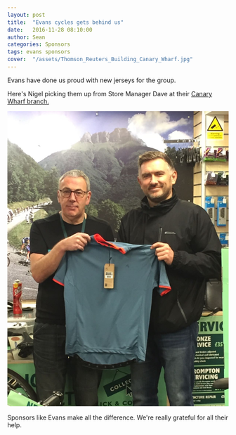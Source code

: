 ```yaml
---
layout: post
title:  "Evans cycles gets behind us"
date:   2016-11-28 08:10:00
author: Sean
categories: Sponsors
tags: evans sponsors
cover:  "/assets/Thomson_Reuters_Building_Canary_Wharf.jpg"
---
```


Evans have done us proud with new jerseys for the group.

Here's Nigel picking them up from Store Manager Dave at their [Canary
Wharf branch.](https://www.evanscycles.com/store/canarywharf)

<img src="/assets/EvansSponsorshipJersey.jpeg"
alt="Dave presenting Nigel with the groups sponsored jerseys" />

Sponsors like Evans make all the difference.  We're really
grateful for all their help.
